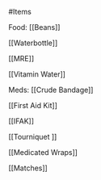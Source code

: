 #Items

Food:
[[Beans]]

[[Waterbottle]]

[[MRE]]

[[Vitamin Water]] 

Meds:
[[Crude Bandage]]

[[First Aid Kit]]

[[IFAK]]

[[Tourniquet ]]

[[Medicated Wraps]]

[[Matches]]


